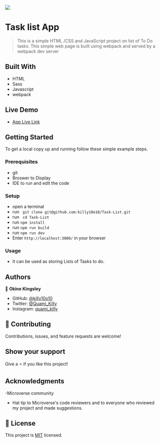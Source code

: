 ![](https://img.shields.io/badge/Microverse-blueviolet)

# Task list App

> This is a simple HTML /CSS and JavaScript project on list of To Do tasks. This simple web page is built using webpack and served by a webpack dev server

## Built With

- HTML
- Sass
- Javascript
- webpack

## Live Demo

- [App Live Link](https://killy10o10.github.io/ToDo-List/dist/)

## Getting Started

To get a local copy up and running follow these simple example steps.

### Prerequisites

- git
- Broswer to Display
- IDE to run and edit the code

### Setup

- open a terminal
- run ` git clone git@github.com:killy10o10/Task-List.git`
- run ` cd Task-List`
- run `npm install`
- run `npm run build`
- run `npm run dev`
- Enter `http://localhost:3000/` in your browser

### Usage

- It can be used as storing Lists of Tasks to do.

## Authors

👤 **Okine Kingsley**

- GitHub: [@killy10o10](https://github.com/killy10o10)
- Twitter: [@Quami_Killy](https://twitter.com/Quami_Killy)
- Instagram: [quami_killy](https://www.instagram.com/quami_killy/)


## 🤝 Contributing

Contributions, issues, and feature requests are welcome!

## Show your support

Give a ⭐️ if you like this project!

## Acknowledgments

-Microverse community

- Hat tip to Microverse's code reviewers and to everyone who reviewed my project and made suggestions.

## 📝 License

This project is [MIT](./LICENSE) licensed.
